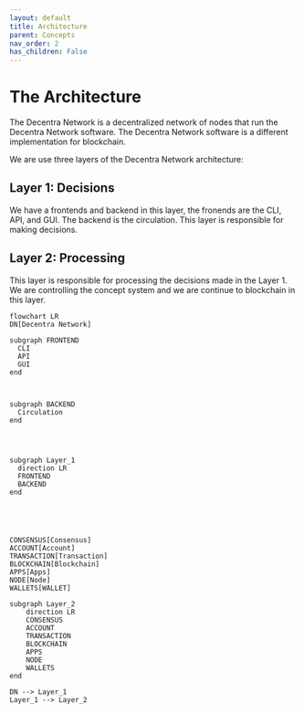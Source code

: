 ```yaml
---
layout: default
title: Architecture
parent: Concepts
nav_order: 2
has_children: False
---
```


# The Architecture

The Decentra Network is a decentralized network of nodes that run the Decentra Network software. The Decentra Network software is a different implementation for blockchain.

We are use three layers of the Decentra Network architecture:

## Layer 1: Decisions
We have a frontends and backend in this layer, the fronends are the CLI, API, and GUI. The backend is the circulation. This layer is responsible for making decisions.

## Layer 2: Processing
This layer is responsible for processing the decisions made in the Layer 1.  We are controlling the concept system and we are continue to blockchain in this layer.


```mermaid
flowchart LR
DN[Decentra Network]

subgraph FRONTEND
  CLI
  API
  GUI
end



subgraph BACKEND
  Circulation
end




subgraph Layer_1
  direction LR
  FRONTEND
  BACKEND
end





CONSENSUS[Consensus]
ACCOUNT[Account]
TRANSACTION[Transaction]
BLOCKCHAIN[Blockchain]
APPS[Apps]
NODE[Node]
WALLETS[WALLET]

subgraph Layer_2
    direction LR
    CONSENSUS
    ACCOUNT
    TRANSACTION
    BLOCKCHAIN
    APPS
    NODE
    WALLETS
end

DN --> Layer_1
Layer_1 --> Layer_2





```

